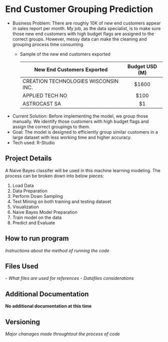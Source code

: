 # End Customer Grouping Prediction
- Business Problem: There are roughly 10K of new end customers appear in sales report per month. My job, as the data specialist, is to make sure those new end customers with high budget flags are assigned to the correct groups. However, messy data can make the cleaning and grouping process time consuming. 
  - Sample of the new end customers exported

    | New End Customers Exported| Budget USD (M)| 
    | ------------- |:-------------------------:| 
    | CREATION TECHNOLOGIES WISCONSIN INC.     | $1600 | 
    | APPLIED TECH NO      | $100  |  
    | ASTROCAST SA | $1    |    
- Current Solution: Before implementing the model, we group those manually. We identify those customers with high budget flags and assign the correct groupings to them.
- Goal: The model is designed to efficiently group similar customers in a large dataset with less working time and higher accuracy.
- Tech used: R-Studio

## Project Details
A Naive Bayes classifer will be used in this machine learning modeling. The process can be broken down into below pieces:
  1. Load Data
  2. Data Preparation
  3. Perform Down Sampling
  4. Text Mining on both training and testing dataset
  5. Visualization
  6. Naive Bayes Model Preparation
  7. Train model on the data
  8. Predict and Evaluate


## How to run program
*Instructions about the method of running the code*

## Files Used
*- What files are used for references* 
*- Datafiles considerations*

## Additional Documentation
**No additional documentation at this time**

## Versioning
*Major chanages made throughtout the process of code*
